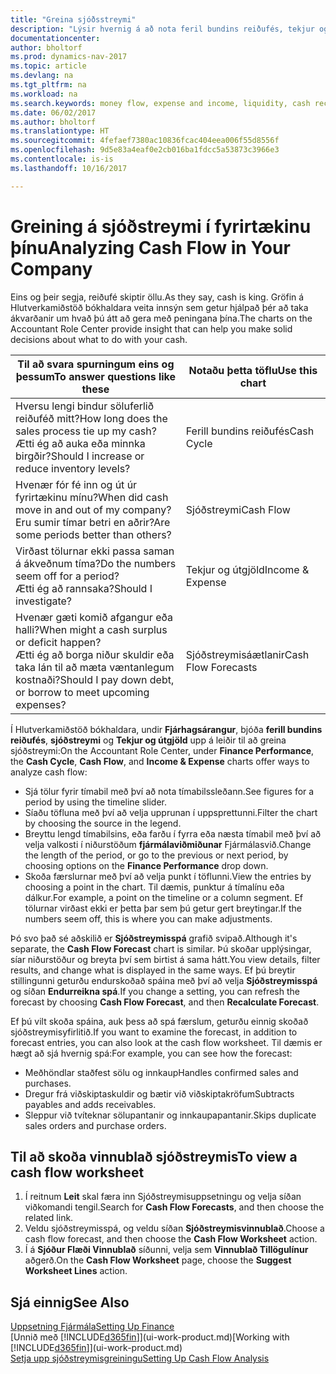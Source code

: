 ```yaml
---
title: "Greina sjóðsstreymi"
description: "Lýsir hvernig á að nota feril bundins reiðufés, tekjur og útgjöld, sjóðstreymi og sjóðstreymisspá myndrit til að greina fortíð og framtíð streymi peninga inn og út úr fyrirtækinu þínu."
documentationcenter: 
author: bholtorf
ms.prod: dynamics-nav-2017
ms.topic: article
ms.devlang: na
ms.tgt_pltfrm: na
ms.workload: na
ms.search.keywords: money flow, expense and income, liquidity, cash receipts minus cash payments, Cartera
ms.date: 06/02/2017
ms.author: bholtorf
ms.translationtype: HT
ms.sourcegitcommit: 4fefaef7380ac10836fcac404eea006f55d8556f
ms.openlocfilehash: 9d5e83a4eaf0e2cb016ba1fdcc5a53873c3966e3
ms.contentlocale: is-is
ms.lasthandoff: 10/16/2017

---
```

# <a name="analyzing-cash-flow-in-your-company"></a><span data-ttu-id="09e81-103">Greining á sjóðstreymi í fyrirtækinu þínu</span><span class="sxs-lookup"><span data-stu-id="09e81-103">Analyzing Cash Flow in Your Company</span></span>
<span data-ttu-id="09e81-104">Eins og þeir segja, reiðufé skiptir öllu.</span><span class="sxs-lookup"><span data-stu-id="09e81-104">As they say, cash is king.</span></span> <span data-ttu-id="09e81-105">Gröfin á Hlutverkamiðstöð bókhaldara veita innsýn sem getur hjálpað þér að taka ákvarðanir um hvað þú átt að gera með peningana þína.</span><span class="sxs-lookup"><span data-stu-id="09e81-105">The charts on the Accountant Role Center provide insight that can help you make solid decisions about what to do with your cash.</span></span>  

| <span data-ttu-id="09e81-106">Til að svara spurningum eins og þessum</span><span class="sxs-lookup"><span data-stu-id="09e81-106">To answer questions like these</span></span> | <span data-ttu-id="09e81-107">Notaðu þetta töflu</span><span class="sxs-lookup"><span data-stu-id="09e81-107">Use this chart</span></span> |
| --- | --- |
| <span data-ttu-id="09e81-108">Hversu lengi bindur söluferlið reiðuféð mitt?</span><span class="sxs-lookup"><span data-stu-id="09e81-108">How long does the sales process tie up my cash?</span></span></br> <span data-ttu-id="09e81-109">Ætti ég að auka eða minnka birgðir?</span><span class="sxs-lookup"><span data-stu-id="09e81-109">Should I increase or reduce inventory levels?</span></span> |<span data-ttu-id="09e81-110">Ferill bundins reiðufés</span><span class="sxs-lookup"><span data-stu-id="09e81-110">Cash Cycle</span></span> |
| <span data-ttu-id="09e81-111">Hvenær fór fé inn og út úr fyrirtækinu mínu?</span><span class="sxs-lookup"><span data-stu-id="09e81-111">When did cash move in and out of my company?</span></span></br> <span data-ttu-id="09e81-112">Eru sumir tímar betri en aðrir?</span><span class="sxs-lookup"><span data-stu-id="09e81-112">Are some periods better than others?</span></span> |<span data-ttu-id="09e81-113">Sjóðstreymi</span><span class="sxs-lookup"><span data-stu-id="09e81-113">Cash Flow</span></span> |
| <span data-ttu-id="09e81-114">Virðast tölurnar ekki passa saman á ákveðnum tíma?</span><span class="sxs-lookup"><span data-stu-id="09e81-114">Do the numbers seem off for a period?</span></span></br> <span data-ttu-id="09e81-115">Ætti ég að rannsaka?</span><span class="sxs-lookup"><span data-stu-id="09e81-115">Should I investigate?</span></span> |<span data-ttu-id="09e81-116">Tekjur og útgjöld</span><span class="sxs-lookup"><span data-stu-id="09e81-116">Income & Expense</span></span> |
| <span data-ttu-id="09e81-117">Hvenær gæti komið afgangur eða halli?</span><span class="sxs-lookup"><span data-stu-id="09e81-117">When might a cash surplus or deficit happen?</span></span></br> <span data-ttu-id="09e81-118">Ætti ég að borga niður skuldir eða taka lán til að mæta væntanlegum kostnaði?</span><span class="sxs-lookup"><span data-stu-id="09e81-118">Should I pay down debt, or borrow to meet upcoming expenses?</span></span> |<span data-ttu-id="09e81-119">Sjóðstreymisáætlanir</span><span class="sxs-lookup"><span data-stu-id="09e81-119">Cash Flow Forecasts</span></span> |

<span data-ttu-id="09e81-120">Í Hlutverkamiðstöð bókhaldara, undir **Fjárhagsárangur**, bjóða **ferill bundins reiðufés**, **sjóðstreymi** og **Tekjur og útgjöld** upp á leiðir til að greina sjóðstreymi:</span><span class="sxs-lookup"><span data-stu-id="09e81-120">On the Accountant Role Center, under **Finance Performance**, the **Cash Cycle**, **Cash Flow**, and **Income & Expense** charts offer ways to analyze cash flow:</span></span>  

* <span data-ttu-id="09e81-121">Sjá tölur fyrir tímabil með því að nota tímabilssleðann.</span><span class="sxs-lookup"><span data-stu-id="09e81-121">See figures for a period by using the timeline slider.</span></span>  
* <span data-ttu-id="09e81-122">Síaðu töfluna með því að velja upprunan í uppsprettunni.</span><span class="sxs-lookup"><span data-stu-id="09e81-122">Filter the chart by choosing the source in the legend.</span></span>  
* <span data-ttu-id="09e81-123">Breyttu lengd tímabilsins, eða farðu í fyrra eða næsta tímabil með því að velja valkosti í niðurstöðum **fjármálaviðmiðunar** Fjármálasvið.</span><span class="sxs-lookup"><span data-stu-id="09e81-123">Change the length of the period, or go to the previous or next period, by choosing options on the **Finance Performance** drop down.</span></span>  
* <span data-ttu-id="09e81-124">Skoða færslurnar með því að velja punkt í töflunni.</span><span class="sxs-lookup"><span data-stu-id="09e81-124">View the entries by choosing a point in the chart.</span></span> <span data-ttu-id="09e81-125">Til dæmis, punktur á tímalínu eða dálkur.</span><span class="sxs-lookup"><span data-stu-id="09e81-125">For example, a point on the timeline or a column segment.</span></span> <span data-ttu-id="09e81-126">Ef tölurnar virðast ekki er þetta þar sem þú getur gert breytingar.</span><span class="sxs-lookup"><span data-stu-id="09e81-126">If the numbers seem off, this is where you can make adjustments.</span></span>  

<span data-ttu-id="09e81-127">Þó svo það sé aðskilið er **Sjóðstreymisspá** grafið svipað.</span><span class="sxs-lookup"><span data-stu-id="09e81-127">Although it's separate, the **Cash Flow Forecast** chart is similar.</span></span> <span data-ttu-id="09e81-128">Þú skoðar upplýsingar, síar niðurstöður og breyta því sem birtist á sama hátt.</span><span class="sxs-lookup"><span data-stu-id="09e81-128">You view details, filter results, and change what is displayed in the same ways.</span></span> <span data-ttu-id="09e81-129">Ef þú breytir stillingunni geturðu endurskoðað spáina með því að velja **Sjóðstreymisspá** og síðan **Endurreikna spá**.</span><span class="sxs-lookup"><span data-stu-id="09e81-129">If you change a setting, you can refresh the forecast by choosing **Cash Flow Forecast**, and then **Recalculate Forecast**.</span></span>

<span data-ttu-id="09e81-130">Ef þú vilt skoða spáina, auk þess að spá færslum, geturðu einnig skoðað sjóðstreymisyfirlitið.</span><span class="sxs-lookup"><span data-stu-id="09e81-130">If you want to examine the forecast, in addition to forecast entries, you can also look at the cash flow worksheet.</span></span> <span data-ttu-id="09e81-131">Til dæmis er hægt að sjá hvernig spá:</span><span class="sxs-lookup"><span data-stu-id="09e81-131">For example, you can see how the forecast:</span></span>

* <span data-ttu-id="09e81-132">Meðhöndlar staðfest sölu og innkaup</span><span class="sxs-lookup"><span data-stu-id="09e81-132">Handles confirmed sales and purchases.</span></span>  
* <span data-ttu-id="09e81-133">Dregur frá viðskiptaskuldir og bætir við viðskiptakröfum</span><span class="sxs-lookup"><span data-stu-id="09e81-133">Subtracts payables and adds receivables.</span></span>  
* <span data-ttu-id="09e81-134">Sleppur við tvíteknar sölupantanir og innkaupapantanir.</span><span class="sxs-lookup"><span data-stu-id="09e81-134">Skips duplicate sales orders and purchase orders.</span></span>  

## <a name="to-view-a-cash-flow-worksheet"></a><span data-ttu-id="09e81-135">Til að skoða vinnublað sjóðstreymis</span><span class="sxs-lookup"><span data-stu-id="09e81-135">To view a cash flow worksheet</span></span>
1. <span data-ttu-id="09e81-136">Í reitnum **Leit** skal færa inn Sjóðstreymisuppsetningu og velja síðan viðkomandi tengil.</span><span class="sxs-lookup"><span data-stu-id="09e81-136">Search for **Cash Flow Forecasts**, and then choose the related link.</span></span>  
2. <span data-ttu-id="09e81-137">Veldu sjóðstreymisspá, og veldu síðan **Sjóðstreymisvinnublað**.</span><span class="sxs-lookup"><span data-stu-id="09e81-137">Choose a cash flow forecast, and then choose the **Cash Flow Worksheet** action.</span></span>  
3. <span data-ttu-id="09e81-138">Í á **Sjóður Flæði Vinnublað** síðunni, velja sem **Vinnublað Tillögulínur** aðgerð.</span><span class="sxs-lookup"><span data-stu-id="09e81-138">On the **Cash Flow Worksheet** page, choose the **Suggest Worksheet Lines** action.</span></span>  

## <a name="see-also"></a><span data-ttu-id="09e81-139">Sjá einnig</span><span class="sxs-lookup"><span data-stu-id="09e81-139">See Also</span></span>
[<span data-ttu-id="09e81-140">Uppsetning Fjármála</span><span class="sxs-lookup"><span data-stu-id="09e81-140">Setting Up Finance</span></span>](finance-setup-finance.md)  
<span data-ttu-id="09e81-141">[Unnið með [!INCLUDE[d365fin](includes/d365fin_md.md)]](ui-work-product.md)</span><span class="sxs-lookup"><span data-stu-id="09e81-141">[Working with [!INCLUDE[d365fin](includes/d365fin_md.md)]](ui-work-product.md)</span></span>  
[<span data-ttu-id="09e81-142">Setja upp sjóðstreymisgreiningu</span><span class="sxs-lookup"><span data-stu-id="09e81-142">Setting Up Cash Flow Analysis</span></span>](finance-setup-cash-flow-analyses.md)  

